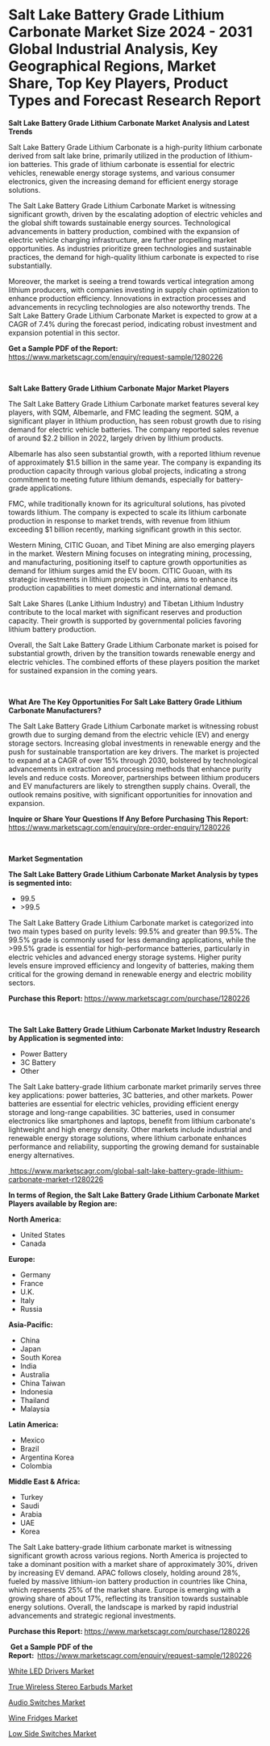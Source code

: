 <p><h1>Salt Lake Battery Grade Lithium Carbonate Market Size 2024 - 2031 Global Industrial Analysis, Key Geographical Regions, Market Share, Top Key Players, Product Types and Forecast Research Report</h1></p><p><strong>Salt Lake Battery Grade Lithium Carbonate Market Analysis and Latest Trends</strong></p>
<p><p>Salt Lake Battery Grade Lithium Carbonate is a high-purity lithium carbonate derived from salt lake brine, primarily utilized in the production of lithium-ion batteries. This grade of lithium carbonate is essential for electric vehicles, renewable energy storage systems, and various consumer electronics, given the increasing demand for efficient energy storage solutions.</p><p>The Salt Lake Battery Grade Lithium Carbonate Market is witnessing significant growth, driven by the escalating adoption of electric vehicles and the global shift towards sustainable energy sources. Technological advancements in battery production, combined with the expansion of electric vehicle charging infrastructure, are further propelling market opportunities. As industries prioritize green technologies and sustainable practices, the demand for high-quality lithium carbonate is expected to rise substantially.</p><p>Moreover, the market is seeing a trend towards vertical integration among lithium producers, with companies investing in supply chain optimization to enhance production efficiency. Innovations in extraction processes and advancements in recycling technologies are also noteworthy trends. The Salt Lake Battery Grade Lithium Carbonate Market is expected to grow at a CAGR of 7.4% during the forecast period, indicating robust investment and expansion potential in this sector.</p></p>
<p><strong>Get a Sample PDF of the Report:&nbsp;</strong> <a href="https://www.marketscagr.com/enquiry/request-sample/1280226?utm_campaign=1262&utm_medium=2&utm_source=Github&utm_content=ia&utm_term=29092024&utm_id=salt-lake-battery-grade-lithium-carbonate">https://www.marketscagr.com/enquiry/request-sample/1280226</a></p>
<p>&nbsp;</p>
<p><strong>Salt Lake Battery Grade Lithium Carbonate Major Market Players</strong></p>
<p><p>The Salt Lake Battery Grade Lithium Carbonate market features several key players, with SQM, Albemarle, and FMC leading the segment. SQM, a significant player in lithium production, has seen robust growth due to rising demand for electric vehicle batteries. The company reported sales revenue of around $2.2 billion in 2022, largely driven by lithium products.</p><p>Albemarle has also seen substantial growth, with a reported lithium revenue of approximately $1.5 billion in the same year. The company is expanding its production capacity through various global projects, indicating a strong commitment to meeting future lithium demands, especially for battery-grade applications.</p><p>FMC, while traditionally known for its agricultural solutions, has pivoted towards lithium. The company is expected to scale its lithium carbonate production in response to market trends, with revenue from lithium exceeding $1 billion recently, marking significant growth in this sector.</p><p>Western Mining, CITIC Guoan, and Tibet Mining are also emerging players in the market. Western Mining focuses on integrating mining, processing, and manufacturing, positioning itself to capture growth opportunities as demand for lithium surges amid the EV boom. CITIC Guoan, with its strategic investments in lithium projects in China, aims to enhance its production capabilities to meet domestic and international demand.</p><p>Salt Lake Shares (Lanke Lithium Industry) and Tibetan Lithium Industry contribute to the local market with significant reserves and production capacity. Their growth is supported by governmental policies favoring lithium battery production.</p><p>Overall, the Salt Lake Battery Grade Lithium Carbonate market is poised for substantial growth, driven by the transition towards renewable energy and electric vehicles. The combined efforts of these players position the market for sustained expansion in the coming years.</p></p>
<p>&nbsp;</p>
<p><strong>What Are The Key Opportunities For Salt Lake Battery Grade Lithium Carbonate Manufacturers?</strong></p>
<p><p>The Salt Lake Battery Grade Lithium Carbonate market is witnessing robust growth due to surging demand from the electric vehicle (EV) and energy storage sectors. Increasing global investments in renewable energy and the push for sustainable transportation are key drivers. The market is projected to expand at a CAGR of over 15% through 2030, bolstered by technological advancements in extraction and processing methods that enhance purity levels and reduce costs. Moreover, partnerships between lithium producers and EV manufacturers are likely to strengthen supply chains. Overall, the outlook remains positive, with significant opportunities for innovation and expansion.</p></p>
<p><strong>Inquire or Share Your Questions If Any Before Purchasing This Report:</strong> <a href="https://www.marketscagr.com/enquiry/pre-order-enquiry/1280226?utm_campaign=1262&utm_medium=2&utm_source=Github&utm_content=ia&utm_term=29092024&utm_id=salt-lake-battery-grade-lithium-carbonate">https://www.marketscagr.com/enquiry/pre-order-enquiry/1280226</a></p>
<p>&nbsp;</p>
<p><strong>Market Segmentation</strong></p>
<p><strong>The Salt Lake Battery Grade Lithium Carbonate Market Analysis by types is segmented into:</strong></p>
<p><ul><li>99.5</li><li>>99.5</li></ul></p>
<p><p>The Salt Lake Battery Grade Lithium Carbonate market is categorized into two main types based on purity levels: 99.5% and greater than 99.5%. The 99.5% grade is commonly used for less demanding applications, while the >99.5% grade is essential for high-performance batteries, particularly in electric vehicles and advanced energy storage systems. Higher purity levels ensure improved efficiency and longevity of batteries, making them critical for the growing demand in renewable energy and electric mobility sectors.</p></p>
<p><strong>Purchase this Report:&nbsp;</strong><a href="https://www.marketscagr.com/purchase/1280226?utm_campaign=1262&utm_medium=2&utm_source=Github&utm_content=ia&utm_term=29092024&utm_id=salt-lake-battery-grade-lithium-carbonate">https://www.marketscagr.com/purchase/1280226</a></p>
<p>&nbsp;</p>
<p><strong>The Salt Lake Battery Grade Lithium Carbonate Market Industry Research by Application is segmented into:</strong></p>
<p><ul><li>Power Battery</li><li>3C Battery</li><li>Other</li></ul></p>
<p><p>The Salt Lake battery-grade lithium carbonate market primarily serves three key applications: power batteries, 3C batteries, and other markets. Power batteries are essential for electric vehicles, providing efficient energy storage and long-range capabilities. 3C batteries, used in consumer electronics like smartphones and laptops, benefit from lithium carbonate's lightweight and high energy density. Other markets include industrial and renewable energy storage solutions, where lithium carbonate enhances performance and reliability, supporting the growing demand for sustainable energy alternatives.</p></p>
<p><a href="https://www.marketscagr.com/global-salt-lake-battery-grade-lithium-carbonate-market-r1280226?utm_campaign=1262&utm_medium=2&utm_source=Github&utm_content=ia&utm_term=29092024&utm_id=salt-lake-battery-grade-lithium-carbonate">&nbsp;https://www.marketscagr.com/global-salt-lake-battery-grade-lithium-carbonate-market-r1280226</a></p>
<p><strong>In terms of Region, the Salt Lake Battery Grade Lithium Carbonate Market Players available by Region are:</strong></p>
<p>
    <p> <strong> North America: </strong>
        <ul>
            <li>United States</li>
            <li>Canada</li>
        </ul>
        </p> 
    <p> <strong> Europe: </strong>
        <ul>
            <li>Germany</li>
            <li>France</li>
            <li>U.K.</li>
            <li>Italy</li>
            <li>Russia</li>
        </ul>
        </p> 
    <p> <strong> Asia-Pacific: </strong>
        <ul>
            <li>China</li>
            <li>Japan</li>
            <li>South Korea</li>
            <li>India</li>
            <li>Australia</li>
            <li>China Taiwan</li>
            <li>Indonesia</li>
            <li>Thailand</li>
            <li>Malaysia</li>
        </ul>
        </p> 
    <p> <strong> Latin America: </strong>
        <ul>
            <li>Mexico</li>
            <li>Brazil</li>
            <li>Argentina Korea</li>
            <li>Colombia</li>
        </ul>
        </p> 
    <p> <strong> Middle East & Africa: </strong>
        <ul>
            <li>Turkey</li>
            <li>Saudi</li>
            <li>Arabia</li>
            <li>UAE</li>
            <li>Korea</li>
        </ul>
    </p>
    </p>
<p><p>The Salt Lake battery-grade lithium carbonate market is witnessing significant growth across various regions. North America is projected to take a dominant position with a market share of approximately 30%, driven by increasing EV demand. APAC follows closely, holding around 28%, fueled by massive lithium-ion battery production in countries like China, which represents 25% of the market share. Europe is emerging with a growing share of about 17%, reflecting its transition towards sustainable energy solutions. Overall, the landscape is marked by rapid industrial advancements and strategic regional investments.</p></p>
<p><strong>Purchase this Report: </strong><a href="https://www.marketscagr.com/purchase/1280226?utm_campaign=1262&utm_medium=2&utm_source=Github&utm_content=ia&utm_term=29092024&utm_id=salt-lake-battery-grade-lithium-carbonate">https://www.marketscagr.com/purchase/1280226</a></p>
<p>&nbsp;<strong>Get a Sample PDF of the Report:&nbsp;&nbsp;</strong><a href="https://www.marketscagr.com/enquiry/request-sample/1280226?utm_campaign=1262&utm_medium=2&utm_source=Github&utm_content=ia&utm_term=29092024&utm_id=salt-lake-battery-grade-lithium-carbonate">https://www.marketscagr.com/enquiry/request-sample/1280226</a></p>
<p><strong></strong></p>
<p><p><a href="https://www.linkedin.com/pulse/insights-white-led-drivers-market-size-which-expanding-108-dzhre?utm_campaign=1262&utm_medium=2&utm_source=Github&utm_content=ia&utm_term=29092024&utm_id=salt-lake-battery-grade-lithium-carbonate">White LED Drivers Market</a></p><p><a href="https://issuu.com/reportprime-2/docs/true-wireless-stereo-earbuds-market_f8ea3e5d4dc582?utm_campaign=1262&utm_medium=2&utm_source=Github&utm_content=ia&utm_term=29092024&utm_id=salt-lake-battery-grade-lithium-carbonate">True Wireless Stereo Earbuds Market</a></p><p><a href="https://www.linkedin.com/pulse/audio-switches-market-size-segmentation-trends-growth-analysis-ieioe?utm_campaign=1262&utm_medium=2&utm_source=Github&utm_content=ia&utm_term=29092024&utm_id=salt-lake-battery-grade-lithium-carbonate">Audio Switches Market</a></p><p><a href="https://issuu.com/reportprime-2/docs/wine-fridges-market-size-2030.pptx_4c68ad49e0cbdd?utm_campaign=1262&utm_medium=2&utm_source=Github&utm_content=ia&utm_term=29092024&utm_id=salt-lake-battery-grade-lithium-carbonate">Wine Fridges Market</a></p><p><a href="https://www.linkedin.com/pulse/global-low-side-switches-market-status-2024-2031-forecast-19gxe?utm_campaign=1262&utm_medium=2&utm_source=Github&utm_content=ia&utm_term=29092024&utm_id=salt-lake-battery-grade-lithium-carbonate">Low Side Switches Market</a></p></p>